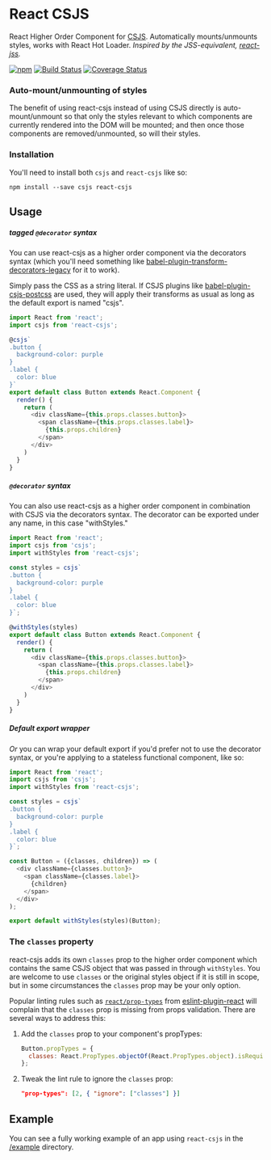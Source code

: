 # React CSJS

React Higher Order Component for [CSJS](https://github.com/rtsao/csjs). Automatically mounts/unmounts styles, works with React Hot Loader. _Inspired by the JSS-equivalent, [react-jss](https://github.com/jsstyles/react-jss)._

[![npm](https://img.shields.io/npm/v/react-csjs.svg)](https://www.npmjs.com/package/react-csjs)
[![Build Status](https://travis-ci.org/tizmagik/react-csjs.svg?branch=master)](https://travis-ci.org/tizmagik/react-csjs)
[![Coverage Status](https://coveralls.io/repos/github/tizmagik/react-csjs/badge.svg)](https://coveralls.io/github/tizmagik/react-csjs)

### Auto-mount/unmounting of styles

The benefit of using react-csjs instead of using CSJS directly is auto-mount/unmount so that only the styles relevant to which components are currently rendered into the DOM will be mounted; and then once those components are removed/unmounted, so will their styles.

### Installation

You'll need to install both `csjs` and `react-csjs` like so:

```
npm install --save csjs react-csjs
```

## Usage

##### tagged `@decorator` syntax

You can use react-csjs as a higher order component via the decorators syntax (which you'll need something like [babel-plugin-transform-decorators-legacy](https://github.com/loganfsmyth/babel-plugin-transform-decorators-legacy) for it to work).

Simply pass the CSS as a string literal. If CSJS plugins like [babel-plugin-csjs-postcss](https://github.com/rtsao/babel-plugin-csjs-postcss) are used, they will apply their transforms as usual as long as the default export is named "csjs".

```js
import React from 'react';
import csjs from 'react-csjs';

@csjs`
.button {
  background-color: purple
}
.label {
  color: blue
}`
export default class Button extends React.Component {
  render() {
    return (
      <div className={this.props.classes.button}>
        <span className={this.props.classes.label}>
          {this.props.children}
        </span>
      </div>
    )
  }
}
```

##### `@decorator` syntax

You can also use react-csjs as a higher order component in combination with CSJS via the decorators syntax. The decorator can be exported under any name, in this case "withStyles."

```js
import React from 'react';
import csjs from 'csjs';
import withStyles from 'react-csjs';

const styles = csjs`
.button {
  background-color: purple
}
.label {
  color: blue
}`;

@withStyles(styles)
export default class Button extends React.Component {
  render() {
    return (
      <div className={this.props.classes.button}>
        <span className={this.props.classes.label}>
          {this.props.children}
        </span>
      </div>
    )
  }
}
```

##### Default export wrapper

_Or_ you can wrap your default export if you'd prefer not to use the decorator syntax, or you're applying to a stateless functional component, like so:

```js
import React from 'react';
import csjs from 'csjs';
import withStyles from 'react-csjs';

const styles = csjs`
.button {
  background-color: purple
}
.label {
  color: blue
}`;

const Button = ({classes, children}) => (
  <div className={classes.button}>
    <span className={classes.label}>
      {children}
    </span>
  </div>
);

export default withStyles(styles)(Button);
```

### The `classes` property

react-csjs adds its own `classes` prop to the higher order component which contains the same CSJS object that was passed in through `withStyles`. You are welcome to use `classes` or the original styles object if it is still in scope, but in some circumstances the `classes` prop may be your only option.

Popular linting rules such as [`react/prop-types`](https://github.com/yannickcr/eslint-plugin-react/blob/master/docs/rules/prop-types.md) from [eslint-plugin-react](https://github.com/yannickcr/eslint-plugin-react) will complain that the `classes` prop is missing from props validation. There are several ways to address this:

1. Add the `classes` prop to your component's propTypes:

    ```js
    Button.propTypes = {
      classes: React.PropTypes.objectOf(React.PropTypes.object).isRequired,
    };
    ```

2. Tweak the lint rule to ignore the `classes` prop:

    ```json
    "prop-types": [2, { "ignore": ["classes"] }]
    ```

## Example

You can see a fully working example of an app using `react-csjs` in the [/example](/example) directory.
